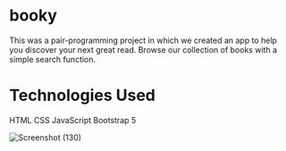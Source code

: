 # booky

This was a pair-programming project in which we created an app to help you discover your next great read. Browse our collection of books with a simple search function.

# Technologies Used
HTML
CSS
JavaScript
Bootstrap 5

![Screenshot (130)](https://user-images.githubusercontent.com/109078860/191273568-39e27372-a292-442e-87a6-c90c8bc5f26b.png)
